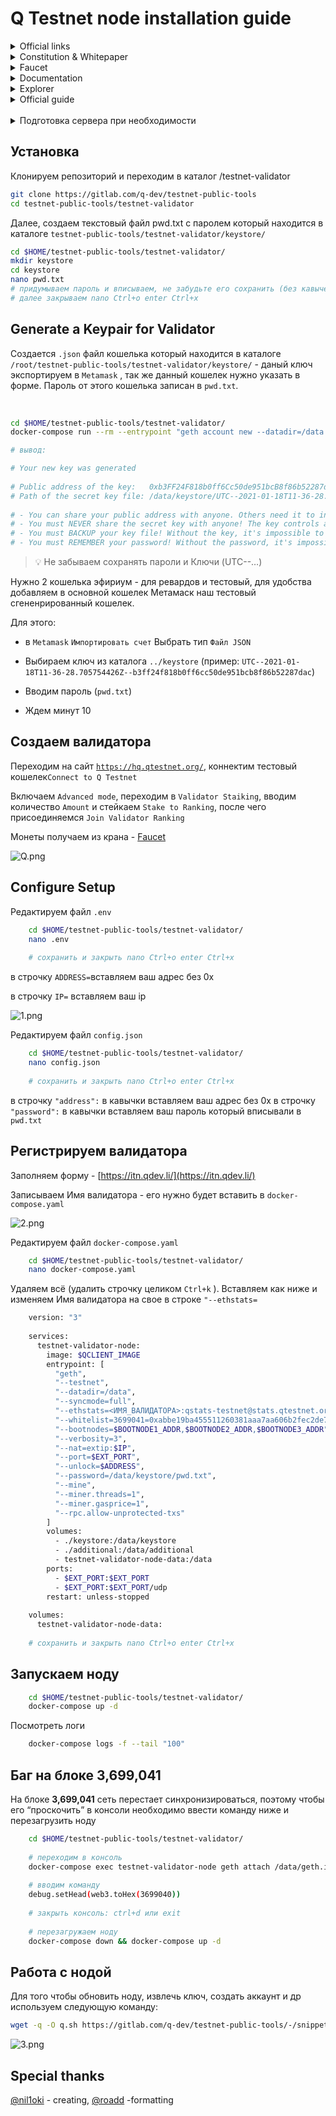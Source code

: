 # Q Testnet node installation guide 


<details><summary>Official links</summary>
  
Website - [https://q.org/](https://q.org/)
  
Mainnet - [https://hq.q.org/](https://hq.q.org/)
  
Testnet - [https://hq.qtestnet.org/](https://hq.qtestnet.org/)
  
ChainList - [https://chainlist.org/chain/35441](https://chainlist.org/chain/35441)
  
Medium - [https://medium.com/q-blockchain](https://medium.com/q-blockchain)
  
Reddit - [https://www.reddit.com/r/QBlockchain/](https://www.reddit.com/r/QBlockchain/)
  
Twitter - [https://twitter.com/QBlockchain](https://twitter.com/QBlockchain) 
  
</details>

<details><summary>Constitution & Whitepaper</summary>
  
Constitution - [https://q.org/assets/files/Q_Constitution.pdf](https://q.org/assets/files/Q_Constitution.pdf)
  
Whitepaper - [https://q.org/assets/files/Q Whitepaper_v1.0.pdf](https://q.org/assets/files/Q%20Whitepaper_v1.0.pdf)
  
</details>
    
<details><summary>Faucet</summary>
https://faucet.qtestnet.org/](https://faucet.qtestnet.org/)
</details>

<details><summary>Documentation</summary>
  
Documentation - [https://docs.q.org/](https://docs.q.org/)
    
Source Code - [https://gitlab.com/q-dev](https://gitlab.com/q-dev)
    
Security Audit - [https://medium.com/q-blockchain/q-system-contracts-security-audit-e101ea356586](https://medium.com/q-blockchain/q-system-contracts-security-audit-e101ea356586)
  
</details>

<details><summary>Explorer</summary>
  
[https://explorer.qtestnet.org/](https://explorer.qtestnet.org/) 
    
[https://stats.qtestnet.org/](https://stats.qtestnet.org/)
    
[https://explorer.qtestnet.org/graphiql](https://explorer.qtestnet.org/graphiql)
  
</details>
    
<details><summary>Official guide</summary>
  
[https://docs.qtestnet.org/how-to-setup-validator/](https://docs.qtestnet.org/how-to-setup-validator/)
  
</details>
</br>

<details><summary>Подготовка сервера при необходимости</summary>
</br>

> Данный блок НЕ является обязательным, думайте головой )

```bash
# обновление 
apt update && apt upgrade -y
        
# установка необходимых утилит
apt install curl iptables build-essential git wget jq make gcc nano tmux htop nvme-cli pkg-config libssl-dev libleveldb-dev tar clang bsdmainutils ncdu unzip libleveldb-dev -y
        
# установка docker
curl -fsSL https://get.docker.com -o get-docker.sh
sh get-docker.sh
```
</details>        
    
## Установка
    
Клонируем репозиторий и переходим в каталог /testnet-validator
    
```bash
git clone https://gitlab.com/q-dev/testnet-public-tools 
cd testnet-public-tools/testnet-validator
```
    
Далее, создаем текстовый файл pwd.txt с паролем который находится в каталоге `testnet-public-tools/testnet-validator/keystore/`
    
```bash
cd $HOME/testnet-public-tools/testnet-validator/
mkdir keystore
cd keystore
nano pwd.txt
# придумываем пароль и вписываем, не забудьте его сохранить (без кавычек) 
# далее закрываем nano Ctrl+o enter Ctrl+x
```
    
## Generate a Keypair for Validator
Создается `.json` файл кошелька который находится в каталоге `/root/testnet-public-tools/testnet-validator/keystore/` - даный ключ экспортируем в `Metamask` , так же данный кошелек нужно указать в форме. Пароль от этого кошелька записан в `pwd.txt`.

</br>

```bash
cd $HOME/testnet-public-tools/testnet-validator/
docker-compose run --rm --entrypoint "geth account new --datadir=/data --password=/data/keystore/pwd.txt" testnet-validator-node

# вывод:

# Your new key was generated
    
# Public address of the key:   0xb3FF24F818b0ff6Cc50de951bcB8f86b52287dac
# Path of the secret key file: /data/keystore/UTC--2021-01-18T11-36-28.705754426Z--b3ff24f818b0ff6cc50de951bcb8f86b52287dac
    
# - You can share your public address with anyone. Others need it to interact with you.
# - You must NEVER share the secret key with anyone! The key controls access to your funds!
# - You must BACKUP your key file! Without the key, it's impossible to access account funds!
# - You must REMEMBER your password! Without the password, it's impossible to decrypt the key!
```
    

> 💡 Не забываем сохранять пароли и Ключи (UTC--…)

    
Нужно 2 кошелька эфириум - для ревардов и тестовый, для удобства добавляем в основной кошелек Метамаск наш тестовый сгененрированный кошелек. 
    
Для этого: 
- в `Metamask` `Импортировать счет` Выбрать тип `Файл JSON` 
    
- Выбираем ключ из каталога `../keystore` (пример: `UTC--2021-01-18T11-36-28.705754426Z--b3ff24f818b0ff6cc50de951bcb8f86b52287dac`) 
    
- Вводим пароль (`pwd.txt`)
    
- Ждем минут 10

## Создаем валидатора
Переходим на сайт [`https://hq.qtestnet.org/`](https://hq.qtestnet.org/), коннектим тестовый кошелек`Connect to Q Testnet` 
    
Включаем `Advanced mode`, переходим в `Validator Staiking`, вводим количество `Amount` и стейкаем `Stake to Ranking`, после чего присоединяемся `Join Validator Ranking`   
    
Монеты получаем из крана -  [Faucet](https://faucet.qtestnet.org/)
    
![Q.png](assets/Q.png)
    
## Configure Setup
    
Редактируем файл `.env` 
    
```bash
    cd $HOME/testnet-public-tools/testnet-validator/
    nano .env
    
    # сохранить и закрыть nano Ctrl+o enter Ctrl+x
```
    
в строчку `ADDRESS=`вставляем ваш адрес без 0x

в строчку `IP=` вставляем ваш ip

![1.png](assets/1.png)
    
Редактируем файл `config.json`
    
```bash
    cd $HOME/testnet-public-tools/testnet-validator/
    nano config.json
    
    # сохранить и закрыть nano Ctrl+o enter Ctrl+x
```
    
в строчку `"address":` в кавычки вставляем ваш адрес без 0x
в строчку `"password":` в кавычки вставляем ваш пароль который вписывали в `pwd.txt`
    
## Регистрируем валидатора
    
Заполняем форму - [https://itn.qdev.li/](https://itn.qdev.li/)
    
Записываем Имя валидатора - его нужно будет вставить в `docker-compose.yaml`
    
![2.png](assets/2.png)
    
Редактируем файл `docker-compose.yaml` 
    
```bash
    cd $HOME/testnet-public-tools/testnet-validator/
    nano docker-compose.yaml
```
    
Удаляем всё (удалить строчку целиком `Ctrl+k` ). Вставляем как ниже и изменяем Имя валидатора на свое в строке `"--ethstats=`
    
```bash
    version: "3"
    
    services:
      testnet-validator-node:
        image: $QCLIENT_IMAGE
        entrypoint: [
          "geth",
          "--testnet",
          "--datadir=/data",
          "--syncmode=full",
          "--ethstats=<ИМЯ_ВАЛИДАТОРА>:qstats-testnet@stats.qtestnet.org",
          "--whitelist=3699041=0xabbe19ba455511260381aaa7aa606b2fec2de762b9591433bbb379894aba55c1",
          "--bootnodes=$BOOTNODE1_ADDR,$BOOTNODE2_ADDR,$BOOTNODE3_ADDR",
          "--verbosity=3",
          "--nat=extip:$IP",
          "--port=$EXT_PORT",
          "--unlock=$ADDRESS",
          "--password=/data/keystore/pwd.txt",
          "--mine",
          "--miner.threads=1",
          "--miner.gasprice=1",
          "--rpc.allow-unprotected-txs"
        ]
        volumes:
          - ./keystore:/data/keystore
          - ./additional:/data/additional
          - testnet-validator-node-data:/data
        ports:
          - $EXT_PORT:$EXT_PORT
          - $EXT_PORT:$EXT_PORT/udp
        restart: unless-stopped
    
    volumes:
      testnet-validator-node-data:
    
    # сохранить и закрыть nano Ctrl+o enter Ctrl+x
```
    
## Запускаем ноду
    
```bash
    cd $HOME/testnet-public-tools/testnet-validator/
    docker-compose up -d
```
    
Посмотреть логи 
    
```bash
    docker-compose logs -f --tail "100"
```
    
## Баг на блоке 3,699,041
    
На блоке **3,699,041**  сеть перестает синхронизироваться, поэтому чтобы его “проскочить” в  консоли необходимо ввести команду ниже и перезагрузить ноду  
    
```bash
    cd $HOME/testnet-public-tools/testnet-validator/
    
    # переходим в консоль
    docker-compose exec testnet-validator-node geth attach /data/geth.ipc
    
    # вводим команду
    debug.setHead(web3.toHex(3699040))
    
    # закрыть консоль: ctrl+d или exit 
    
    # перезагружаем ноду
    docker-compose down && docker-compose up -d
```

## Работа с нодой
 Для того чтобы обновить ноду, извлечь ключ, создать аккаунт и др используем следующую команду:
 
 ```bash
 wget -q -O q.sh https://gitlab.com/q-dev/testnet-public-tools/-/snippets/2473910/raw/main/q.sh && chmod +x q.sh && /bin/bash q.sh
 ```
    
   ![3.png](assets/3.png)

## Special thanks

[@nil1oki](https://github.com/nil1oki) - creating, 
[@roadd](https://github.com/ryssroad) -formatting
